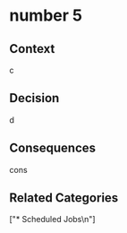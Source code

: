 # number 5

## Context

c

## Decision

d

## Consequences

cons

## Related Categories

["* Scheduled Jobs\n"]
